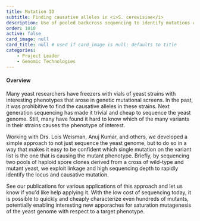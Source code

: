 ```yaml
---
title: Mutation ID
subtitle: Finding causative alleles in <i>S. cerevisiae</i>
description: Use of pooled backcross sequencing to identify mutations causing phenotypes in yeast strains (various collaborators)
order: 1010
active: false
card_image: null 
card_title: null # used if card_image is null; defaults to title
categories: 
    - Project Leader
    - Genomic Technologies
---
```


#### Overview

Many yeast researchers have freezers with vials of yeast strains with interesting phenotypes that arose in genetic mutational screens.
In the past, it was prohibitive to find the causative alleles in these strains. Next generation sequencing has made it trivial and
cheap to sequence the yeast genome. Still, many have found it hard to know which of the many variants in their strains causes the phenotype of interest.

Working with Drs. Lois Weisman, Anuj Kumar, and others, we developed a simple approach to not just sequence the yeast genome, but to do so in a way that
makes it easy to be confident which single mutation on the variant list is the one that is causing the mutant phenotype. Briefly, by sequencing 
two pools of haploid spore clones derived from a cross of wild-type and mutant yeast, we exploit linkage and high sequencing depth to rapidly identify the locus and causative mutation.

See our publications for various applications of this approach and let us know if you'd like help applying it. With the low cost of sequencing today, it is possible to quickly and cheaply characterize even hundreds of mutants, potentially enabling interesting new apporaches for saturation mutagenesis of the yeast genome with respect to a target phenotype.

